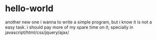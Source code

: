 # hello-world
another new one
i wanna to write a simple program, but i know it is not a easy task. i should pay more of my spare time on it;
specially in javascript/html/css/jquery/ajax/
